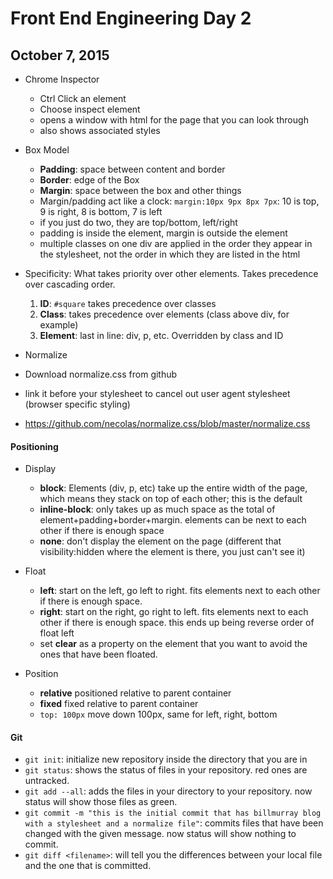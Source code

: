 # Front End Engineering Day 2
## October 7, 2015

- Chrome Inspector
  - Ctrl Click an element
  - Choose inspect element
  - opens a window with html for the page that you can look through
  - also shows associated styles

- Box Model
  - **Padding**: space between content and border
  - **Border**: edge of the Box
  - **Margin**: space between the box and other things
  - Margin/padding act like a clock:
    `margin:10px 9px 8px 7px`: 10 is top, 9 is right, 8 is bottom, 7 is left
  - if you just do two, they are top/bottom, left/right
  - padding is inside the element, margin is outside the element
  - multiple classes on one div are applied in the order they appear in the stylesheet, not the order in which they are listed in the html

- Specificity: What takes priority over other elements. Takes precedence over cascading order.
  1. **ID**: `#square` takes precedence over classes
  2. **Class**: takes precedence over elements (class above div, for example)
  3. **Element**: last in line: div, p, etc. Overridden by class and ID

- Normalize
 - Download normalize.css from github
 - link it before your stylesheet to cancel out user agent stylesheet (browser specific styling)
 - https://github.com/necolas/normalize.css/blob/master/normalize.css

#### Positioning

- Display
  - **block**: Elements (div, p, etc) take up the entire width of the page, which means they stack on top of each other; this is the default
  - **inline-block**: only takes up as much space as the total of element+padding+border+margin. elements can be next to each other if there is enough space
  - **none**: don't display the element on the page (different that visibility:hidden where the element is there, you just can't see it)

- Float
  - **left**: start on the left, go left to right. fits elements next to each other if there is enough space.
  - **right**: start on the right, go right to left. fits elements next to each other if there is enough space. this ends up being reverse order of float left
  - set **clear** as a property on the element that you want to avoid the ones that have been floated.

- Position
  - **relative** positioned relative to parent container
  - **fixed** fixed relative to parent container
  - `top: 100px` move down 100px, same for left, right, bottom


#### Git
 - `git init`: initialize new repository inside the directory that you are in
 - `git status`: shows the status of files in your repository. red ones are untracked.
 - `git add --all`: adds the files in your directory to your repository. now status will show those files as green.
 - `git commit -m "this is the initial commit that has billmurray blog with a stylesheet and a normalize file"`: commits files that have been changed with the given message. now status will show nothing to commit.
 - `git diff <filename>`: will tell you the differences between your local file and the one that is committed.
